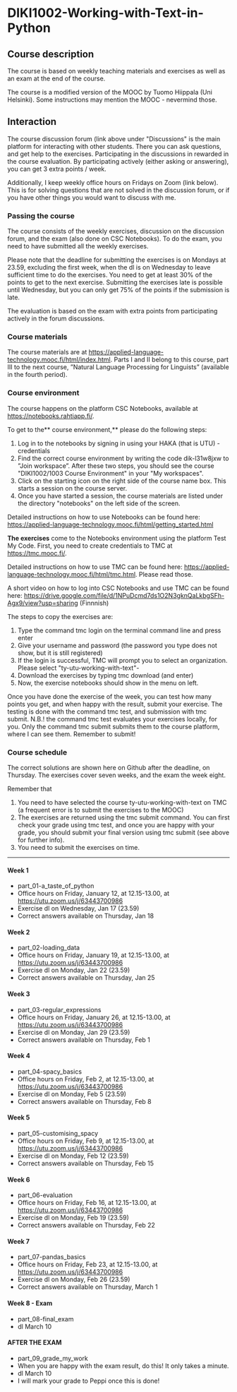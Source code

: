 # DIKI1002-Working-with-Text-in-Python
 
## Course description
The course is based on weekly teaching materials and exercises as well as an exam at the end of the course. 

The course is a modified version of the MOOC by Tuomo Hiippala (Uni Helsinki). Some instructions may mention the MOOC - nevermind those.

## Interaction
The course discussion forum (link above under "Discussions" is the main platform for interacting with other students. There you can ask questions, and get help to the exercises. Participating in the discussions in rewarded in the course evaluation. By participating actively (either asking or answering), you can get 3 extra points / week. 

Additionally, I keep weekly office hours on Fridays on Zoom (link below). This is for solving questions that are not solved in the discussion forum, or if you have other things you would want to discuss with me.

### Passing the course

The course consists of the weekly exercises, discussion on the discussion forum, and the exam (also done on CSC Notebooks). To do the exam, you need to have submitted all the weekly exercises. 

Please note that the deadline for submitting the exercises is on Mondays at 23.59, excluding the first week, when the dl is on Wednesday to leave sufficient time to do the exercises.
You need to get at least 30% of the points to get to the next exercise. Submitting the exercises late is possible until Wednesday, but you can only get 75% of the points if the submission is late.

The evaluation is based on the exam with extra points from participating actively in the forum discussions.

### Course materials

The course materials are at https://applied-language-technology.mooc.fi/html/index.html. 
Parts I and II belong to this course, part III to the next course, ”Natural Language Processing for Linguists” (available in the fourth period).

### Course environment

The course happens on the platform CSC Notebooks, available at https://notebooks.rahtiapp.fi/. 

To get to the** course environment,** please do the following steps:
1) Log in to the notebooks by signing in using your HAKA (that is UTU) -credentials
2) Find the correct course environment by writing the code dik-l31w8jxw to ”Join workspace”. After these two steps, you should see the course "DIKI1002/1003 Course Environment" in your "My workspaces".
4) Click on the starting icon on the right side of the course name box. This starts a session on the course server.
5) Once you have started a session, the course materials are listed under the directory "notebooks" on the left side of the screen.

Detailed instructions on how to use Notebooks can be found here: https://applied-language-technology.mooc.fi/html/getting_started.html 

**The exercises** come to the Notebooks environment using the platform Test My Code. First, you need to create credentials to TMC at https://tmc.mooc.fi/.

Detailed instructions on how to use TMC can be found here: https://applied-language-technology.mooc.fi/html/tmc.html. Please read those.

A short video on how to log into CSC Notebooks and use TMC can be found here: https://drive.google.com/file/d/1NPuDcmd7ds1O2N3gknQaLkbgSFh-Agx9/view?usp=sharing (Finnnish)

The steps to copy the exercises are: 
1) Type the command tmc login on the terminal command line and press enter
2) Give your username and password (the password you type does not show, but it is still registered)
3) If the login is successful, TMC will prompt you to select an organization. Please select "ty-utu-working-with-text"-
4) Download the exercises by typing tmc download (and enter)
5) Now, the exercise notebooks should show in the menu on left.
   
Once you have done the exercise of the week, you can test how many points you get, and when happy with the result, submit your exercise. The testing is done with the command tmc test, and submission with tmc submit.
N.B.! the command tmc test evaluates your exercises locally, for you. Only the command tmc submit submits them to the course platform, where I can see them. Remember to submit!

### Course schedule
The correct solutions are shown here on Github after the deadline, on Thursday. The exercises cover seven weeks, and the exam the week eight.

Remember that 
1) You need to have selected the course ty-utu-working-with-text on TMC (a frequent error is to submit the exercises to the MOOC)
2) The exercises are returned using the tmc submit command. You can first check your grade using tmc test, and once you are happy with your grade, you should submit your final version using tmc submit (see above for further info).
3) You need to submit the exercises on time.
---------------------------------------------------------------------------------------------------------------------------------------------------------------------

#### Week 1
* part_01-a_taste_of_python
* Office hours on Friday, January 12, at 12.15-13.00, at https://utu.zoom.us/j/63443700986
* Exercise dl on Wednesday, Jan 17 (23.59)
* Correct answers available on Thursday, Jan 18

#### Week 2
* part_02-loading_data
* Office hours on Friday, January 19, at 12.15-13.00, at https://utu.zoom.us/j/63443700986
* Exercise dl on Monday, Jan 22 (23.59)
* Correct answers available on Thursday, Jan 25

#### Week 3
* part_03-regular_expressions
* Office hours on Friday, January 26, at 12.15-13.00, at https://utu.zoom.us/j/63443700986
* Exercise dl on Monday, Jan 29 (23.59)
* Correct answers available on Thursday, Feb 1

#### Week 4
* part_04-spacy_basics
* Office hours on Friday, Feb 2, at 12.15-13.00, at https://utu.zoom.us/j/63443700986
* Exercise dl on Monday, Feb 5 (23.59)
* Correct answers available on Thursday, Feb 8

#### Week 5
* part_05-customising_spacy
* Office hours on Friday, Feb 9, at 12.15-13.00, at https://utu.zoom.us/j/63443700986
* Exercise dl on Monday, Feb 12 (23.59)
* Correct answers available on Thursday, Feb 15

#### Week 6
* part_06-evaluation
* Office hours on Friday, Feb 16, at 12.15-13.00, at https://utu.zoom.us/j/63443700986
* Exercise dl on Monday, Feb 19 (23.59)
* Correct answers available on Thursday, Feb 22

#### Week 7
* part_07-pandas_basics
* Office hours on Friday, Feb 23, at 12.15-13.00, at https://utu.zoom.us/j/63443700986
* Exercise dl on Monday, Feb 26 (23.59)
* Correct answers available on Thursday, March 1

#### Week 8 - Exam
* part_08-final_exam
* dl March 10

#### AFTER THE EXAM
* part_09_grade_my_work
* When you are happy with the exam result, do this! It only takes a minute.
* dl March 10
* I will mark your grade to Peppi once this is done!
